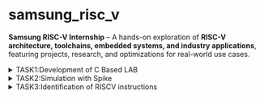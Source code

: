 # samsung_risc_v
**Samsung RISC-V Internship** – A hands-on exploration of **RISC-V architecture, toolchains, embedded systems, and industry applications**, featuring projects, research, and optimizations for real-world use cases. 
<details>
  <summary>TASK1:Development of C Based LAB</summary>
  <img src="task1/cprogram.png"/>
  <img src="task1/cprogram_output.png"/>
  <img src="task1/riscv_deassembliied text.png"/>
   <img src="task1/riscv_instructions.png"/>
   <img src="task1/riscv_main section.png"/>
   <img src="task1/riscv_open.png"/>
</details>
<details>
  <summary>TASK2:Simulation with Spike</summary>
  <img src="task2/c to riscv.png"/>
   <img src="task2/change of values.png"/>
   <img src="task2/cprogram primeornot.png"/>
   <img src="debug.png"/>
<img src="task2/instruction before 100b0.png"/>
<img src="task2/new command.png"/>
<img src="task2/object dump of 1to5.png"/>
<img src="task2/object dump of primeornot.png"/>
<img src="task2/spike.png"/>
</details>
<details>
  <summary>TASK3:Identification of RISCV instructions</summary>
  <img src="TASK3:Identification of RISCV instructions"/>
</details>

